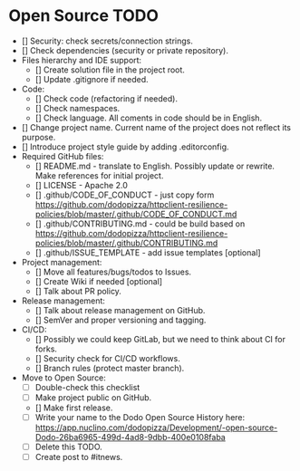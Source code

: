 # Open Source TODO

- [] Security: check secrets/connection strings.
- [] Check dependencies (security or private repository).
- Files hierarchy and IDE support:
  - [] Create solution file in the project root.
  - [] Update .gitignore if needed.
- Code:
  - [] Check code (refactoring if needed).
  - [] Check namespaces.
  - [] Check language. All coments in code should be in English.
- [] Change project name. Current name of the project does not reflect its purpose.
- [] Introduce project style guide by adding .editorconfig.
- Required GitHub files:
  - [] README.md - translate to English. Possibly update or rewrite. Make references for initial project.
  - [] LICENSE - Apache 2.0
  - [] .github/CODE_OF_CONDUCT - just copy form <https://github.com/dodopizza/httpclient-resilience-policies/blob/master/.github/CODE_OF_CONDUCT.md>
  - [] .github/CONTRIBUTING.md - could be build based on <https://github.com/dodopizza/httpclient-resilience-policies/blob/master/.github/CONTRIBUTING.md>
  - [] .github/ISSUE_TEMPLATE - add issue templates [optional]
- Project management:
  - [] Move all features/bugs/todos to Issues.
  - [] Create Wiki if needed [optional]
  - [] Talk about PR policy.
- Release management:
  - [] Talk about release management on GitHub.
  - [] SemVer and proper versioning and tagging.
- CI/CD:
  - [] Possibly we could keep GitLab, but we need to think about CI for forks.
  - [] Security check for CI/CD workflows.
  - [] Branch rules (protect master branch).
- Move to Open Source:
  - [ ] Double-check this checklist
  - [ ] Make project public on GitHub.
  - [] Make first release.
  - [ ] Write your name to the Dodo Open Source History here: <https://app.nuclino.com/dodopizza/Development/-open-source-Dodo-26ba6965-499d-4ad8-9dbb-400e0108faba>
  - [ ] Delete this TODO.
  - [ ] Create post to #itnews.